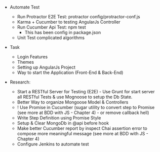 * Automate Test
    * Run Protractor E2E Test: protractor config/protractor-conf.js
    * Karma + Cucumber to testing AngularJs Controller
    * Run Cucumber Api Test: npm test
        * This has been config in package.json
    * Unit Test complicated algorithms
    
* Task
    * Login Features
    * Themes
    * Setting up AngularJs Project
    * Way to start the Application (Front-End & Back-End)
    
* Research:
    * Start a RESTful Server for Testing (E2E) - Use Grunt for start server all RESTful Tests & use Mognoose to setup the Db State.
    * Better Way to organize Mongoose Model & Controllers
    * ! Use Promise in Cucumber (sugar utility to convert step to Promise (see more at BDD with JS - Chapter 4) - or remove callback hell)
    * Write Step Definition using Promise Style
    * Setup & Clear MongoDb in @api before hook
    * Make better Cucumber report by inspect Chai assertion error to compose more meaningful message (see more at BDD with JS - Chapter 4)
    * Configure Jenkins to automate test